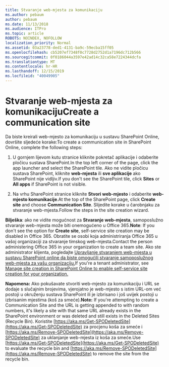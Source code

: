 ```yaml
---
title: Stvaranje web-mjesta za komunikaciju
ms.author: pebaum
author: pebaum
ms.date: 11/13/2018
ms.audience: ITPro
ms.topic: article
ROBOTS: NOINDEX, NOFOLLOW
localization_priority: Normal
ms.assetid: 03a23778-ded1-4131-ba9c-59ecba15ff05
ms.openlocfilehash: cb5207ef7348f0c7728d2752d1a7196dc712b566
ms.sourcegitcommit: 0f0186044a3597e42ad14c32ca58e7224344dcfa
ms.translationtype: MT
ms.contentlocale: hr-HR
ms.lasthandoff: 12/15/2019
ms.locfileid: "40049905"
---
```

# <a name="create-a-communication-site"></a><span data-ttu-id="62821-102">Stvaranje web-mjesta za komunikaciju</span><span class="sxs-lookup"><span data-stu-id="62821-102">Create a communication site</span></span>

<span data-ttu-id="62821-103">Da biste kreirali web-mjesto za komunikaciju u sustavu SharePoint Online, dovršite sljedeće korake:</span><span class="sxs-lookup"><span data-stu-id="62821-103">To create a communication site in SharePoint Online, complete the following steps:</span></span> 
  
1. <span data-ttu-id="62821-104">U gornjem lijevom kutu stranice kliknite pokretač aplikacije i odaberite pločicu sustava SharePoint.</span><span class="sxs-lookup"><span data-stu-id="62821-104">In the top left corner of the page, click the app launcher and select the SharePoint tile.</span></span> <span data-ttu-id="62821-105">Ako ne vidite pločicu sustava SharePoint, kliknite **web-mjesta** ili **sve aplikacije** ako SharePoint nije vidljiv.</span><span class="sxs-lookup"><span data-stu-id="62821-105">If you don't see the SharePoint tile, click **Sites** or **All apps** if SharePoint is not visible.</span></span> 
    
2. <span data-ttu-id="62821-106">Na vrhu SharePoint stranice kliknite **Stvori web-mjesto** i odaberite **web-mjesto komunikacije**.</span><span class="sxs-lookup"><span data-stu-id="62821-106">At the top of the SharePoint page, click **Create site** and choose **Communication Site**.</span></span> <span data-ttu-id="62821-107">Slijedite korake u čarobnjaku za stvaranje web-mjesta.</span><span class="sxs-lookup"><span data-stu-id="62821-107">Follow the steps in the site creation wizard.</span></span> 
    
 <span data-ttu-id="62821-108">**Bilješka**: ako ne vidite mogućnost za **Stvaranje web-mjesta**, samoposlužno stvaranje web-mjesta može biti onemogućeno u Office 365.</span><span class="sxs-lookup"><span data-stu-id="62821-108">**Note**: If you don't see the option for **Create site**, self-service site creation may be disabled in Office 365.</span></span> <span data-ttu-id="62821-109">Obratite se osobi koja administriranja Office 365 u vašoj organizaciji za stvaranje timskog web-mjesta.</span><span class="sxs-lookup"><span data-stu-id="62821-109">Contact the person administering Office 365 in your organization to create a team site.</span></span> <span data-ttu-id="62821-110">Ako ste administrator klijenta, pogledajte [Upravljanje stvaranjem web-mjesta u sustavu SharePoint online da biste omogućili stvaranje samoposlužnog web-mjesta za vašu organizaciju.](https://go.microsoft.com/fwlink/?linkid=2018780)</span><span class="sxs-lookup"><span data-stu-id="62821-110">If you're a tenant administrator, see [Manage site creation in SharePoint Online to enable self-service site creation for your organization.](https://go.microsoft.com/fwlink/?linkid=2018780)</span></span>
  
 <span data-ttu-id="62821-111">**Napomena:** Ako pokušavate stvoriti web-mjesto za komunikaciju i URL se dodaje s slučajnim brojevima, vjerojatno je web-mjesto s istim URL-om već postoji u okruženju sustava SharePoint ili je izbrisano i još uvijek postoji u izbrisanim mjestima (koš za smeće).</span><span class="sxs-lookup"><span data-stu-id="62821-111">**Note:** If you're attempting to create a Communication Site and the URL is getting appended to with random numbers, it's likely a site with that same URL already exists in the SharePoint environment or was deleted and still exists in the Deleted Sites (Recycle Bin).</span></span> <span data-ttu-id="62821-112">Koristite [https://aka.ms/Get-SPODeletedSite](https://aka.ms/Get-SPODeletedSite) za procjenu koša za smeće i [https://aka.ms/Remove-SPODeletedSite](https://aka.ms/Remove-SPODeletedSite) za uklanjanje web-mjesta iz koša za smeće.</span><span class="sxs-lookup"><span data-stu-id="62821-112">Use [https://aka.ms/Get-SPODeletedSite](https://aka.ms/Get-SPODeletedSite) to evaluate the recycle bin and [https://aka.ms/Remove-SPODeletedSite](https://aka.ms/Remove-SPODeletedSite) to remove the site from the recycle bin.</span></span> 
  

